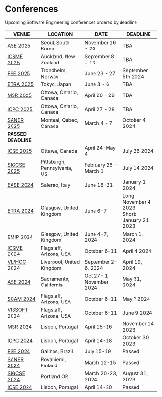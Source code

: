# Conferences
Upcoming Software Engineering conferences ordered by deadline

<table>
  <thead>
    <tr>
      <th>VENUE</th>
      <th>LOCATION</th>
      <th>DATE</th>
      <th>DEADLINE</th>
    </tr>
  </thead>
  <tbody></tbody>
    <tr>
      <td><a href="https://conf.researchr.org/home/ase-2025">ASE 2025</td>
      <td>Seoul, South Korea</td>
      <td>November 16 - 20</td>
      <td>TBA</td>
    </tr>
     <tr>
      <td><a href="https://conf.researchr.org/home/icsme-2025">ICSME 2025</td>
      <td>Auckland, New Zealand</td>
      <td>September 8 - 13</'td>
      <td>TBA</td>
    </tr>
    <tr>
      <td><a href="https://conf.researchr.org/home/fse-2025">FSE 2025</td>
      <td>Trondheim, Norway</td>
      <td>June 23 - 27</td>
      <td>September 5th 2024</td>
    </tr>
    <tr>
      <td><a href="http://etra.acm.org/2025/">ETRA 2025</td>
      <td>Tokyo, Japan</td>
      <td>June 3 - 6</td>
      <td>TBA</td>
    </tr>
    <tr>
      <td><a href="https://2025.msrconf.org/">MSR 2025</td>
      <td>Ottowa, Ontario, Canada</td>
      <td>April 28 - 29</td>
      <td>TBA</td>
    </tr>
    <tr>
      <td><a href="https://conf.researchr.org/track/icpc-2025/icpc-2025-research">ICPC 2025</td>
      <td>Ottowa, Ontario, Canada</td>
      <td>April 27 - 28</td>
      <td>TBA</td>
    </tr>
    <tr>
      <td><a href="https://conf.researchr.org/home/saner-2025">SANER 2025</td>
      <td>Monteal, Qubec, Canada</td>
      <td>March 4 - 7</td>
      <td>October 4 2024</td>
    </tr>
    <tr>
      <td><b>PASSED DEADLINE</b></td>
      <td></td>
      <td> </td>
      <td> </td>
    </tr>
    <tr>
      <td><a href="https://conf.researchr.org/home/icse-2025">ICSE 2025</td>
      <td>Ottawa, Canada</td>
      <td>April 24-May 4</td>
      <td>July 26 2024</td>
    </tr>
    <tr>
      <td><a href="https://sigcse2025.sigcse.org/">SIGCSE 2025</td>
      <td>Pittsburgh, Pennsylvania, US</td>
      <td>February 26 - March 1</td>
      <td>July 14 2024</td>
    </tr>
    <tr>
      <td><a href="https://conf.researchr.org/home/ease-2024">EASE 2024</a></td>
      <td>Salerno, Italy</td>
      <td>June 18-21</td>
      <td>January 1 2024</td>
    </tr>
      <tr>
      <td><a href="https://etra.acm.org/2024/cfp.html">ETRA 2024</a></td>
      <td>Glasgow, United Kingdom</td>
      <td>June 6-7</td>
      <td>Long: November 4 2023<br/>Short: January 21 2023</td>
    </tr>
    <tr>
      <td><a href="http://www.emipws.org/">EMIP 2024</a></td>
      <td>Glasgow, United Kingdom</td>
      <td>June 4-7, 2024 </td>
      <td>March 1, 2024 </td>
    </tr>
    <tr>
      <td><a href="https://conf.researchr.org/home/icsme-2024">ICSME 2024</a></td>
      <td>Flagstaff, Arizona, USA</td>
      <td>October 6-11</td>
      <td>April 4 2024</td>
    </tr>
    <tr>
      <td><a href="https://conf.researchr.org/home/vlhcc-2024">VL/HCC 2024</a></td>
      <td>Liverpool, United Kingdom</td>
      <td>September 2-6,  2024  </td>
      <td> April 19, 2024</td>
    </tr>
    <tr>
      <td><a href="https://conf.researchr.org/home/ase-2024">ASE 2024</a></td>
      <td>Sacramento, California</td>
      <td>Oct 27- 1 November 2024 </td>
      <td>May 31, 2024 </td>
    </tr>
    <tr>
      <td><a href="http://www.ieee-scam.org/">SCAM 2024</a></td>
      <td>Flagstaff, Arizona, USA</td>
      <td>October 6-11 </td>
      <td> May ? 2024</td>
    </tr>
    <tr>
      <td><a href="https://vissoft.info/">VISSOFT 2024</a></td>
      <td>Flagstaff, Arizona, USA</td>
      <td>October 6-11</td>
      <td>June 9 2024</td>
    </tr>
    <tr>
      <td><a href="https://2024.msrconf.org/">MSR 2024</a></td>
      <td>Lisbon, Portugal</td>
      <td>April 15-16</td>
      <td>November 14 2023</td>
    </tr>
    <tr>
      <td><a href="https://conf.researchr.org/home/icpc-2024">ICPC 2024</a></td>
      <td>Lisbon, Portugal</td>
      <td>April 14-18</td>
      <td>October 30 2023</td>
    </tr>
     <tr>
      <td><a href="https://2024.esec-fse.org/">FSE 2024</a></td>
      <td>Galinas, Brazil</td>
      <td>July 15-19</td>
      <td>Passed</td>
    </tr>
    <tr>
      <td><a href="https://conf.researchr.org/home/saner-2024">SANER 2024</a></td>
      <td>Rovaniemi, Finland</td>
      <td>March 12-15</td>
      <td>Passed</td>
    </tr>
    <tr>
      <td><a href="https://sigcse2024.sigcse.org/">SIGCSE 2024</a></td>
      <td>Portland OR </td>
      <td>March 20-23, 2024 </td>
      <td>August 31, 2023 </td>
    </tr>
        <tr>
      <td><a href="https://conf.researchr.org/home/icse-2024">ICSE 2024</a></td>
      <td>Lisbon, Portugal</td>
      <td>April 14-20</td>
      <td>Passed</td>
    </tr>



  </tbody>
</table>
